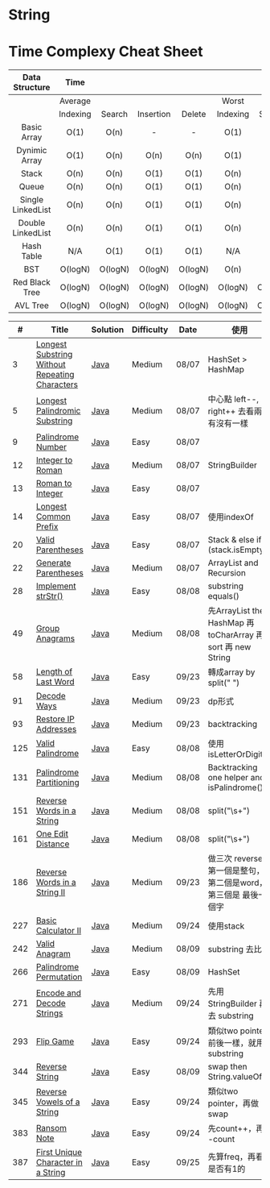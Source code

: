 # String

# Time Complexy Cheat Sheet

|Data Structure | Time  |        |           |        |       |        |           |        |           Space  |
|:-------------:|:-----:|:------:|:---------:|:------:|:-----:|:------:|:---------:|:------:|:----------------:|
|               |Average|        |           |        | Worst |        |           |        | Worst            |
|               |Indexing | Search | Insertion | Delete |Indexing | Search | Insertion | Delete |                  |
| Basic Array   | O(1)  | O(n)   |     -      | -  | O(1)  | O(n)   | -      | -          | O(n)             |
| Dynimic Array | O(1)  | O(n)   | O(n)      | O(n)   | O(1)  | O(n)   | O(n)      | O(n)   | O(n)             |
| Stack         | O(n)  | O(n)   | O(1)      | O(1)   | O(n)  | O(n)   | O(1)      | O(1)   | O(n)             |
| Queue         | O(n)  | O(n)   | O(1)      | O(1)   | O(n)  | O(n)   | O(1)      | O(1)   | O(n)             |
|Single LinkedList| O(n)  | O(n)   | O(1)      | O(1)   | O(n)  | O(n)   | O(1)      | O(1)   | O(n)             |
|Double LinkedList| O(n)  | O(n)   | O(1)      | O(1)   | O(n)  | O(n)   | O(1)      | O(1)   | O(n)             |
| Hash Table    | N/A  | O(1)   | O(1)      | O(1)   | N/A  | O(n)   | O(n)      | O(n)   | O(n)             |
| BST           | O(logN)  | O(logN)    | O(logN)  | O(logN) | O(n)  | O(n)   | O(n)      | O(n)   | O(n)    |
| Red Black Tree| O(logN)  | O(logN) | O(logN) | O(logN)  | O(logN)  | O(logN) | O(logN) | O(logN)   | O(n)      |
| AVL Tree      | O(logN)  | O(logN) | O(logN) | O(logN)  | O(logN)  | O(logN) | O(logN) | O(logN)   | O(n)      |


| # | Title | Solution | Difficulty | Date | 使用 |
|---| ----- | -------- | ---------- |------|------|
|3|[Longest Substring Without Repeating Characters](https://leetcode.com/problems/longest-substring-without-repeating-characters/) | [Java]()|Medium|08/07|HashSet > HashMap|
|5|[Longest Palindromic Substring](https://leetcode.com/problems/longest-palindromic-substring/) | [Java]()|Medium|08/07|中心點 left--, right++ 去看兩側有沒有一樣|
|9|[Palindrome Number](https://leetcode.com/problems/palindrome-number/) | [Java]()|Easy|08/07||
|12|[Integer to Roman](https://leetcode.com/problems/integer-to-roman/) | [Java]()|Medium|08/07|StringBuilder|
|13|[Roman to Integer](https://leetcode.com/problems/roman-to-integer/) | [Java]()|Easy|08/07||
|14|[Longest Common Prefix](https://leetcode.com/problems/longest-common-prefix/) | [Java]()|Easy|08/07|使用indexOf|
|20|[Valid Parentheses](https://leetcode.com/problems/valid-parentheses/) | [Java]()|Easy|08/07|Stack & else if (stack.isEmpty() || stack.pop() != c)return false;|
|22|[Generate Parentheses](https://leetcode.com/problems/generate-parentheses/) | [Java]()|Medium|08/07|ArrayList and Recursion|
|28|[Implement strStr()](https://leetcode.com/problems/implement-strstr/) | [Java]()|Easy|08/08|substring equals()|
|49|[Group Anagrams](https://leetcode.com/problems/group-anagrams/) | [Java]()|Medium|08/08|先ArrayList then HashMap 再 toCharArray 再 sort  再 new String|
|58|[Length of Last Word](https://leetcode.com/problems/length-of-last-word) | [Java]()|Easy|09/23|轉成array by split(" ")|
|91|[Decode Ways](https://leetcode.com/problems/decode-ways/) | [Java]()|Medium|09/23|dp形式|
|93|[Restore IP Addresses](https://leetcode.com/problems/restore-ip-addresses/) | [Java]()|Medium|09/23|backtracking|
|125|[Valid Palindrome](https://leetcode.com/problems/valid-palindrome/) | [Java]()|Easy|08/08|使用isLetterOrDigit|
|131|[Palindrome Partitioning](https://leetcode.com/problems/palindrome-partitioning/) | [Java]()|Medium|08/08|Backtracking one helper and isPalindrome()|
|151|[Reverse Words in a String](https://leetcode.com/problems/reverse-words-in-a-string/) | [Java]()|Medium|08/08|split("\\s+")|
|161|[One Edit Distance](https://leetcode.com/problems/reverse-words-in-a-string/) | [Java]()|Medium|08/08|split("\\s+")|
|186|[Reverse Words in a String II](https://leetcode.com/problems/reverse-words-in-a-string-ii/) | [Java]()|Medium|09/23|做三次 reverse 第一個是整句，第二個是word，第三個是 最後一個字|
|227|[Basic Calculator II](https://leetcode.com/problems/basic-calculator-ii/) | [Java]()|Medium|09/24|使用stack|
|242|[Valid Anagram](https://leetcode.com/problems/one-edit-distance/) | [Java]()|Medium|08/09|substring 去比較|
|266|[Palindrome Permutation](https://leetcode.com/problems/palindrome-permutation/) | [Java]()|Easy|08/09|HashSet|
|271|[Encode and Decode Strings](https://leetcode.com/problems/encode-and-decode-strings/) | [Java]()|Medium|09/24|先用StringBuilder 再去 substring|
|293|[Flip Game](https://leetcode.com/problems/flip-game/) | [Java]()|Easy|09/24|類似two pointer前後一樣，就用substring|
|344|[Reverse String](https://leetcode.com/problems/reverse-string/) | [Java]()|Easy|08/09|swap then String.valueOf(r)|
|345|[Reverse Vowels of a String](https://leetcode.com/problems/reverse-vowels-of-a-string/) | [Java]()|Easy|09/24|類似two pointer，再做swap|
|383|[Ransom Note](https://leetcode.com/problems/ransom-note/) | [Java]()|Easy|09/24|先count++，再 --count|
|387|[First Unique Character in a String](https://leetcode.com/problems/first-unique-character-in-a-string/) | [Java]()|Easy|09/25|先算freq，再看是否有1的|
